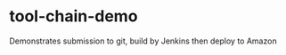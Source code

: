 tool-chain-demo
===============

Demonstrates submission to git, build by Jenkins then deploy to Amazon